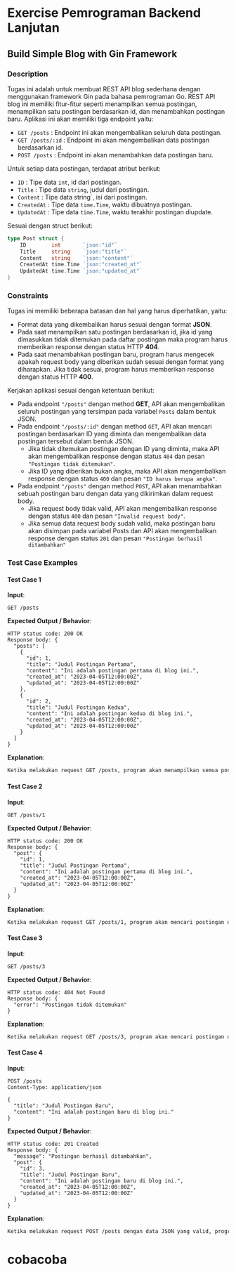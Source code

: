 # Exercise Pemrograman Backend Lanjutan

## Build Simple Blog with Gin Framework

### Description

Tugas ini adalah untuk membuat REST API blog sederhana dengan menggunakan framework Gin pada bahasa pemrograman Go. REST API blog ini memiliki fitur-fitur seperti menampilkan semua postingan, menampilkan satu postingan berdasarkan id, dan menambahkan postingan baru. Aplikasi ini akan memiliki tiga endpoint yaitu:

- `GET /posts` : Endpoint ini akan mengembalikan seluruh data postingan.
- `GET /posts/:id` : Endpoint ini akan mengembalikan data postingan berdasarkan id.
- `POST /posts` : Endpoint ini akan menambahkan data postingan baru.

Untuk setiap data postingan, terdapat atribut berikut:

- `ID` : Tipe data `int`, id dari postingan.
- `Title` : Tipe data `string`, judul dari postingan.
- `Content` : Tipe data string`, isi dari postingan.
- `CreatedAt` : Tipe data `time.Time`, waktu dibuatnya postingan.
- `UpdatedAt` : Tipe data `time.Time`, waktu terakhir postingan diupdate.

Sesuai dengan struct berikut:

```go
type Post struct {
    ID        int       `json:"id"`
    Title     string    `json:"title"`
    Content   string    `json:"content"`
    CreatedAt time.Time `json:"created_at"`
    UpdatedAt time.Time `json:"updated_at"`
}
```

### Constraints

Tugas ini memiliki beberapa batasan dan hal yang harus diperhatikan, yaitu:

- Format data yang dikembalikan harus sesuai dengan format **JSON**.
- Pada saat menampilkan satu postingan berdasarkan id, jika id yang dimasukkan tidak ditemukan pada daftar postingan maka program harus memberikan response dengan status HTTP **404**.
- Pada saat menambahkan postingan baru, program harus mengecek apakah request body yang diberikan sudah sesuai dengan format yang diharapkan. Jika tidak sesuai, program harus memberikan response dengan status HTTP **400**.

Kerjakan aplikasi sesuai dengan ketentuan berikut:

- Pada endpoint `"/posts"` dengan method **GET**, API akan mengembalikan seluruh postingan yang tersimpan pada variabel `Posts` dalam bentuk JSON.
- Pada endpoint `"/posts/:id"` dengan method `GET`, API akan mencari postingan berdasarkan ID yang diminta dan mengembalikan data postingan tersebut dalam bentuk JSON.
  - Jika tidak ditemukan postingan dengan ID yang diminta, maka API akan mengembalikan response dengan status `404` dan pesan `"Postingan tidak ditemukan"`.
  - Jika ID yang diberikan bukan angka, maka API akan mengembalikan response dengan status `400` dan pesan `"ID harus berupa angka"`.
- Pada endpoint `"/posts"` dengan method `POST`, API akan menambahkan sebuah postingan baru dengan data yang dikirimkan dalam request body.
  - Jika request body tidak valid, API akan mengembalikan response dengan status `400` dan pesan `"Invalid request body"`.
  - Jika semua data request body sudah valid, maka postingan baru akan disimpan pada variabel Posts dan API akan mengembalikan response dengan status `201` dan pesan `"Postingan berhasil ditambahkan"`

### Test Case Examples

#### Test Case 1

**Input**:

```http
GET /posts
```

**Expected Output / Behavior**:

```http
HTTP status code: 200 OK
Response body: {
  "posts": [
    {
      "id": 1,
      "title": "Judul Postingan Pertama",
      "content": "Ini adalah postingan pertama di blog ini.",
      "created_at": "2023-04-05T12:00:00Z",
      "updated_at": "2023-04-05T12:00:00Z"
    },
    {
      "id": 2,
      "title": "Judul Postingan Kedua",
      "content": "Ini adalah postingan kedua di blog ini.",
      "created_at": "2023-04-05T12:00:00Z",
      "updated_at": "2023-04-05T12:00:00Z"
    }
  ]
}
```

**Explanation**:

```txt
Ketika melakukan request GET /posts, program akan menampilkan semua postingan yang ada pada server.
```

#### Test Case 2

**Input**:

```http
GET /posts/1
```

**Expected Output / Behavior**:

```http
HTTP status code: 200 OK
Response body: {
  "post": {
    "id": 1,
    "title": "Judul Postingan Pertama",
    "content": "Ini adalah postingan pertama di blog ini.",
    "created_at": "2023-04-05T12:00:00Z",
    "updated_at": "2023-04-05T12:00:00Z"
  }
}
```

**Explanation**:

```txt
Ketika melakukan request GET /posts/1, program akan mencari postingan dengan id=1 pada daftar postingan. Jika postingan dengan id tersebut ditemukan, program akan menampilkan detail postingan tersebut.
```

#### Test Case 3

**Input**:

```http
GET /posts/3
```

**Expected Output / Behavior**:

```http
HTTP status code: 404 Not Found
Response body: {
  "error": "Postingan tidak ditemukan"
}
```

**Explanation**:

```txt
Ketika melakukan request GET /posts/3, program akan mencari postingan dengan id=3 pada daftar postingan. Jika tidak ditemukan, program akan memberikan response dengan status HTTP 404.
```

#### Test Case 4

**Input**:

```http
POST /posts
Content-Type: application/json

{
  "title": "Judul Postingan Baru",
  "content": "Ini adalah postingan baru di blog ini."
}
```

**Expected Output / Behavior**:

```http
HTTP status code: 201 Created
Response body: {
  "message": "Postingan berhasil ditambahkan",
  "post": {
    "id": 3,
    "title": "Judul Postingan Baru",
    "content": "Ini adalah postingan baru di blog ini.",
    "created_at": "2023-04-05T12:00:00Z",
    "updated_at": "2023-04-05T12:00:00Z"
  }
}
```

**Explanation**:

```txt
Ketika melakukan request POST /posts dengan data JSON yang valid, program akan menambahkan postingan baru ke dalam daftar postingan dengan ID yang baru dan menampilkan response dengan status HTTP 201.
```
# cobacoba
